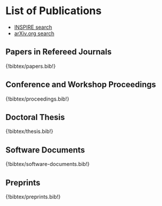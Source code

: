 # List of Publications

- [INSPIRE search](http://inspirehep.net/search?p=find+ea+T.Ueda.1)
- [arXiv.org search](https://arxiv.org/find/hep-ph/1/au:+Ueda_T/0/1/0/all/0/1)

## Papers in Refereed Journals

{!bibtex/papers.bib!}

## Conference and Workshop Proceedings

{!bibtex/proceedings.bib!}

## Doctoral Thesis

{!bibtex/thesis.bib!}

## Software Documents

{!bibtex/software-documents.bib!}

## Preprints

{!bibtex/preprints.bib!}
